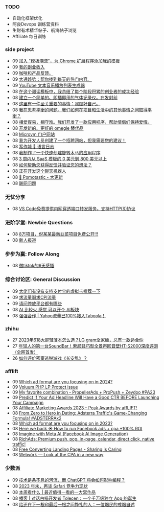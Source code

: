 ### TODO
-  自动化框架优化
-  阿良Devops 训练营资料
-  生财有术精华帖子、航海帖子浏览
-  Affiliate 每日训练

### side project
<!-- sideproject:START -->
-  09 [加入 &quot;模板潮流&quot;，为 Chrome 扩展程序添加我的模板](https://www.reddit.com/r/SideProject/comments/18e5sx9/joining_the_boilerplate_trend_and_adding_mine_for/)
-  09 [我的副业收入](https://old.reddit.com/r/SideProject/comments/18e5q78/my_side_project_revenue/)
-  09 [咖啡和产品反馈。](https://www.instagram.com/p/C0fd9uSpLSJ/?igshid=MzRlODBiNWFlZA%3D%3D)
-  09 [大通趋势：帮你找到每天的热门内容。](https://www.reddit.com/r/SideProject/comments/18e359l/chase_trends_help_you_find_the_trending_content/)
-  09 [YouTube 文本音乐播放列表生成器](https://playlists.at/youtube/generate/)
-  08 [在这个阅读模板中，我总结了每个阶段积累的创业者的成功经验](https://old.reddit.com/r/SideProject/comments/18dx1i8/ive_summarized_the_successful_experiences_of/)
-  08 [建立一个简单的、即插即用的气体记录仪。在发射前](https://www.reddit.com/r/SideProject/comments/18dvyib/building_a_simple_pointandshoot_gas_log_in/)
-  08 [这里有一件至关重要的事情：照顾好自己。](https://www.reddit.com/r/SideProject/comments/18dvnj3/heres_something_crucial_taking_care_of_yourself/)
-  08 [我在思考平衡的问题。我们如何在项目和生活中的其他事情之间取得平衡？](https://www.reddit.com/r/SideProject/comments/18dv1oh/im_thinking_about_balance_how_do_we_juggle_our/)
-  08 [相爱容易，相守难。我们开发了一款应用程序，帮助情侣们保持爱情。](https://www.reddit.com/r/SideProject/comments/18dt27a/it_is_easy_to_fall_in_love_staying_in_love_is_the/)
-  08 [开发新的、更好的 omegle 替代品](https://www.reddit.com/r/SideProject/comments/18dsyag/working_on_a_new_and_better_omegle_alternative/)
-  08 [Microvm 门户网站](https://www.reddit.com/r/SideProject/comments/18dqbng/the_portainer_of_microvm/)
-  08 [我为开发人员创建了一个招聘网站，但我需要您的建议！](https://www.reddit.com/r/SideProject/comments/18doi4b/i_created_a_job_board_for_developers_but_i_need/)
-  08 [写作城 🌟 语言日志](https://www.reddit.com/r/SideProject/comments/18dnux8/write_town_language_journal/)
-  08 [我制作了一个快速创建旋转木马的应用程序](https://supercarousels.com/)
-  08 [3 周内从 SaaS 模板的 0 美元到 800 美元以上](https://www.reddit.com/r/SideProject/comments/18dnoza/0_to_800_in_3_weeks_from_a_saas_boilerplate/)
-  08 [如何帮助您获得反馈并验证您的想法？](https://www.reddit.com/r/SideProject/comments/18dmseb/how_can_i_help_you_get_feedback_and_validate_your/)
-  08 [正在开发这个聊天机器人](https://www.reddit.com/r/SideProject/comments/18dmo57/working_on_this_chatbot/)
-  08 [🍅 Pomotastic - 大更新](https://www.reddit.com/r/SideProject/comments/18dlwrp/pomotastic_big_update/)
-  08 [联网问题](https://www.reddit.com/r/SideProject/comments/18dlok1/networking_issues/)<!-- sideproject:END -->


### 无忧分享
<!-- ruyo:START -->
-  08 [VS Code免费提供内网穿透端口转发服务，支持HTTP&lpar;S&rpar;协议](https://51.ruyo.net/18562.html)<!-- ruyo:END -->

### 进阶学堂: Newbie Questions
<!-- advertcn1:START -->
-  08 [8万项目，倪某某最新韭菜项目免费公开!!!](https://www.advertcn.com/thread-113241-1-1.html)
-  08 [新人报道](https://www.advertcn.com/thread-113229-1-1.html)<!-- advertcn1:END -->

### 步步为赢: Follow Along
<!-- advertcn2:START -->
-  08 [做tiktok的8天感悟](https://www.advertcn.com/thread-113232-1-1.html)<!-- advertcn2:END -->

### 综合讨论区: General Discussion
<!-- advertcn3:START -->
-  09 [大佬们有没有支持支付宝的虚拟卡推荐一下](https://www.advertcn.com/thread-113247-1-1.html)
-  09 [求流量啊求CPI流量](https://www.advertcn.com/thread-113245-1-1.html)
-  09 [请问停放平台都有哪些](https://www.advertcn.com/thread-113244-1-1.html)
-  08 [AI 比较火 感觉 可以开个 AI板块](https://www.advertcn.com/thread-113237-1-1.html)
-  08 [强强合作 | Yahoo流量已100%接入Taboola！](https://www.advertcn.com/thread-113234-1-1.html)<!-- advertcn3:END -->


### zhihu
<!-- zhihu:START -->
-  27 [2023年618大屏轻薄本怎么选？LG gram全家桶，总有一款适合你](http://zhuanlan.zhihu.com/p/632641888?utm_campaign=rss&utm_medium=rss&utm_source=rss&utm_content=title)
-  27 [年轻人的第一台SoundBar！索尼轻巧型全景声回音壁HT-S2000深度评测（全网首发）](http://zhuanlan.zhihu.com/p/630990296?utm_campaign=rss&utm_medium=rss&utm_source=rss&utm_content=title)
-  26 [如何评价密室逃脱游戏《长安乱》？](http://www.zhihu.com/question/563950552/answer/3045961312?utm_campaign=rss&utm_medium=rss&utm_source=rss&utm_content=title)<!-- zhihu:END -->

### afflift
<!-- afflift:START -->
-  09 [Which ad format are you focusing on in 2024?](https://afflift.com/f/threads/which-ad-format-are-you-focusing-on-in-2024.12222/)
-  09 [Voluum PHP LP Protect issue](https://afflift.com/f/threads/voluum-php-lp-protect-issue.12223/)
-  09 [My favorite combination - PropellerAds + ProPush + Zeydoo #PA23](https://afflift.com/f/threads/my-favorite-combination-propellerads-propush-zeydoo-pa23.11586/)
-  09 [Predict If Your Ad Headline Will Have a Good CTR BEFORE Launching Your Campaign](https://afflift.com/f/threads/predict-if-your-ad-headline-will-have-a-good-ctr-before-launching-your-campaign.12193/)
-  08 [Affiliate Marketing Awards 2023 - Peak Awards by affLIFT!](https://afflift.com/f/threads/affiliate-marketing-awards-2023-peak-awards-by-afflift.12031/)
-  08 [From Zero to Hero in Dating: Adsterra Traffic&#39;s Game-Changing Formula! #ADSTERRAx2](https://afflift.com/f/threads/from-zero-to-hero-in-dating-adsterra-traffics-game-changing-formula-adsterrax2.11962/)
-  08 [Which ad format are you focusing on in 2023?](https://afflift.com/f/threads/which-ad-format-are-you-focusing-on-in-2023.10515/)
-  08 [Here we back ☀️ How to run Facebook ads + cpa +100% ROI](https://afflift.com/f/threads/here-we-back-%E2%98%80%EF%B8%8F-how-to-run-facebook-ads-cpa-100-roi.12146/)
-  08 [Imagine with Meta AI &lpar;Facebook AI Image Generation&rpar;](https://afflift.com/f/threads/imagine-with-meta-ai-facebook-ai-image-generation.12217/)
-  08 [RichAds: Premium push, pop, in-page, calendar, direct click, native traffic!](https://afflift.com/f/threads/richads-premium-push-pop-in-page-calendar-direct-click-native-traffic.991/)
-  08 [Free Converting Landing Pages - Sharing is Caring](https://afflift.com/f/threads/free-converting-landing-pages-sharing-is-caring.11979/)
-  08 [Webvõrk — Look at the CPA in a new way](https://afflift.com/f/threads/webv%C3%B5rk-%E2%80%94-look-at-the-cpa-in-a-new-way.2820/)<!-- afflift:END -->

### 少数派
<!-- sspai:START -->
-  09 [技术是条不息的河流，而 ChatGPT 将会如何影响编程？](https://sspai.com/post/84803)
-  08 [2023 年末，再谈 Safari 竞争力现状](https://sspai.com/prime/story/safari-competitiveness-late-2023)
-  08 [本周看什么 | 最近值得一看的一大窝作品](https://sspai.com/post/84930)
-  08 [播客 | 对话白描开发者 Tolecen：一个千万级独立 App 的诞生](https://sspai.com/post/84838)
-  08 [给还在下一根和最后一根之间挣扎的人：一位烟民的戒烟自述](https://sspai.com/post/84764)<!-- sspai:END -->
